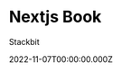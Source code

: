 ---
title: Nextjs Book
github: https://github.com/stackbit-themes/book-nextjs
demo: https://themes.stackbit.com/demos/book/?themeBarHidden=true
author: Stackbit
ssg:
  - Next
cms:
  - No CMS
css:
  - SCSS
date: 2022-11-07T00:00:00.000Z
description: A beautiful theme for single products, books, courses etc.
stale: false
---